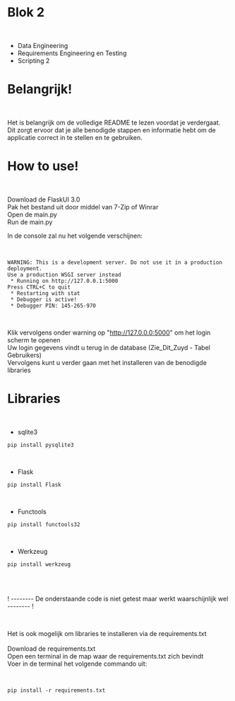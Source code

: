 # **Blok 2**

<br>

- Data Engineering
- Requirements Engineering en Testing
- Scripting 2

# **Belangrijk!**

<br>

Het is belangrijk om de volledige README te lezen voordat je verdergaat. Dit zorgt ervoor dat je alle benodigde stappen en informatie hebt om de applicatie correct in te stellen en te gebruiken.

# **How to use!**

<br>

Download de FlaskUI 3.0   
Pak het bestand uit door middel van 7-Zip of Winrar  
Open de main.py  
Run de main.py    

In de console zal nu het volgende verschijnen:  

<br>

```
WARNING: This is a development server. Do not use it in a production deployment.  
Use a production WSGI server instead  
 * Running on http://127.0.0.1:5000  
Press CTRL+C to quit  
 * Restarting with stat  
 * Debugger is active!  
 * Debugger PIN: 145-265-970  
```
<br>

Klik vervolgens onder warning op "http://127.0.0.0:5000" om het login scherm te openen  
Uw login gegevens vindt u terug in de database (Zie_Dit_Zuyd - Tabel Gebruikers)  
Vervolgens kunt u verder gaan met het installeren van de benodigde libraries

# **Libraries**

<br>

- sqlite3
```
pip install pysqlite3
```
<br>

- Flask
```
pip install Flask
```
<br>

- Functools
```
pip install functools32
``` 
<br>

- Werkzeug
```
pip install werkzeug
```
<br>
<br>

! -------- De onderstaande code is niet getest maar werkt waarschijnlijk wel -------- !

<br>

Het is ook mogelijk om libraries te installeren via de requirements.txt   
<br>
Download de requirements.txt  
Open een terminal in de map waar de requirements.txt zich bevindt  
Voer in de terminal het volgende commando uit:  

<br>

```
pip install -r requirements.txt
```
